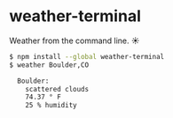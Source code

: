 # weather-terminal

Weather from the command line. :sunny:

```sh
$ npm install --global weather-terminal
$ weather Boulder,CO

  Boulder:
    scattered clouds
    74.37 ° F
    25 % humidity

```
